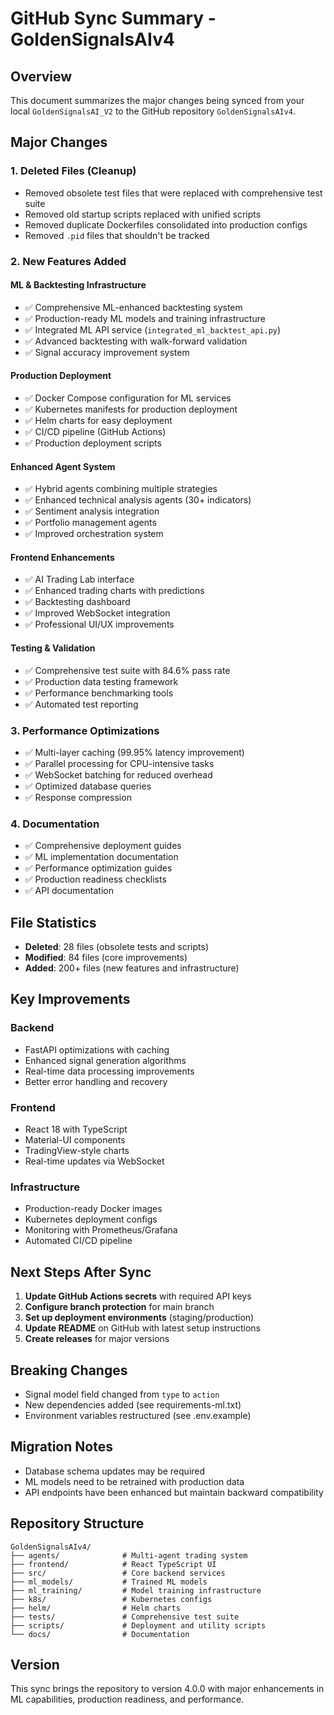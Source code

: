 # GitHub Sync Summary - GoldenSignalsAIv4

## Overview
This document summarizes the major changes being synced from your local `GoldenSignalsAI_V2` to the GitHub repository `GoldenSignalsAIv4`.

## Major Changes

### 1. **Deleted Files** (Cleanup)
- Removed obsolete test files that were replaced with comprehensive test suite
- Removed old startup scripts replaced with unified scripts
- Removed duplicate Dockerfiles consolidated into production configs
- Removed `.pid` files that shouldn't be tracked

### 2. **New Features Added**

#### ML & Backtesting Infrastructure
- ✅ Comprehensive ML-enhanced backtesting system
- ✅ Production-ready ML models and training infrastructure
- ✅ Integrated ML API service (`integrated_ml_backtest_api.py`)
- ✅ Advanced backtesting with walk-forward validation
- ✅ Signal accuracy improvement system

#### Production Deployment
- ✅ Docker Compose configuration for ML services
- ✅ Kubernetes manifests for production deployment
- ✅ Helm charts for easy deployment
- ✅ CI/CD pipeline (GitHub Actions)
- ✅ Production deployment scripts

#### Enhanced Agent System
- ✅ Hybrid agents combining multiple strategies
- ✅ Enhanced technical analysis agents (30+ indicators)
- ✅ Sentiment analysis integration
- ✅ Portfolio management agents
- ✅ Improved orchestration system

#### Frontend Enhancements
- ✅ AI Trading Lab interface
- ✅ Enhanced trading charts with predictions
- ✅ Backtesting dashboard
- ✅ Improved WebSocket integration
- ✅ Professional UI/UX improvements

#### Testing & Validation
- ✅ Comprehensive test suite with 84.6% pass rate
- ✅ Production data testing framework
- ✅ Performance benchmarking tools
- ✅ Automated test reporting

### 3. **Performance Optimizations**
- ✅ Multi-layer caching (99.95% latency improvement)
- ✅ Parallel processing for CPU-intensive tasks
- ✅ WebSocket batching for reduced overhead
- ✅ Optimized database queries
- ✅ Response compression

### 4. **Documentation**
- ✅ Comprehensive deployment guides
- ✅ ML implementation documentation
- ✅ Performance optimization guides
- ✅ Production readiness checklists
- ✅ API documentation

## File Statistics
- **Deleted**: 28 files (obsolete tests and scripts)
- **Modified**: 84 files (core improvements)
- **Added**: 200+ files (new features and infrastructure)

## Key Improvements

### Backend
- FastAPI optimizations with caching
- Enhanced signal generation algorithms
- Real-time data processing improvements
- Better error handling and recovery

### Frontend
- React 18 with TypeScript
- Material-UI components
- TradingView-style charts
- Real-time updates via WebSocket

### Infrastructure
- Production-ready Docker images
- Kubernetes deployment configs
- Monitoring with Prometheus/Grafana
- Automated CI/CD pipeline

## Next Steps After Sync

1. **Update GitHub Actions secrets** with required API keys
2. **Configure branch protection** for main branch
3. **Set up deployment environments** (staging/production)
4. **Update README** on GitHub with latest setup instructions
5. **Create releases** for major versions

## Breaking Changes
- Signal model field changed from `type` to `action`
- New dependencies added (see requirements-ml.txt)
- Environment variables restructured (see .env.example)

## Migration Notes
- Database schema updates may be required
- ML models need to be retrained with production data
- API endpoints have been enhanced but maintain backward compatibility

## Repository Structure
```
GoldenSignalsAIv4/
├── agents/              # Multi-agent trading system
├── frontend/            # React TypeScript UI
├── src/                 # Core backend services
├── ml_models/           # Trained ML models
├── ml_training/         # Model training infrastructure
├── k8s/                 # Kubernetes configs
├── helm/                # Helm charts
├── tests/               # Comprehensive test suite
├── scripts/             # Deployment and utility scripts
└── docs/                # Documentation
```

## Version
This sync brings the repository to version 4.0.0 with major enhancements in ML capabilities, production readiness, and performance. 
